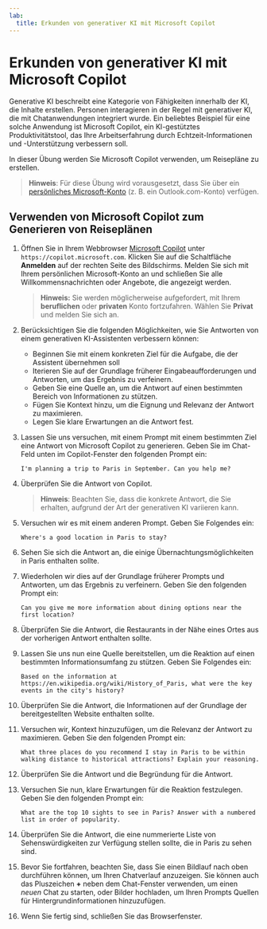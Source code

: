 ```yaml
---
lab:
  title: Erkunden von generativer KI mit Microsoft Copilot
---
```

# Erkunden von generativer KI mit Microsoft Copilot

Generative KI beschreibt eine Kategorie von Fähigkeiten innerhalb der KI, die Inhalte erstellen. Personen interagieren in der Regel mit generativer KI, die mit Chatanwendungen integriert wurde. Ein beliebtes Beispiel für eine solche Anwendung ist Microsoft Copilot, ein KI-gestütztes Produktivitätstool, das Ihre Arbeitserfahrung durch Echtzeit-Informationen und -Unterstützung verbessern soll. 

In dieser Übung werden Sie Microsoft Copilot verwenden, um Reisepläne zu erstellen.

> **Hinweis**: Für diese Übung wird vorausgesetzt, dass Sie über ein [persönliches Microsoft-Konto](https://signup.live.com) (z. B. ein Outlook.com-Konto) verfügen.

## Verwenden von Microsoft Copilot zum Generieren von Reiseplänen

1. Öffnen Sie in Ihrem Webbrowser [Microsoft Copilot](https://copilot.microsoft.com) unter `https://copilot.microsoft.com`. Klicken Sie auf die Schaltfläche **Anmelden** auf der rechten Seite des Bildschirms. Melden Sie sich mit Ihrem persönlichen Microsoft-Konto an und schließen Sie alle Willkommensnachrichten oder Angebote, die angezeigt werden.

    >**Hinweis:** Sie werden möglicherweise aufgefordert, mit Ihrem **beruflichen** oder  **privaten** Konto fortzufahren. Wählen Sie **Privat** und melden Sie sich an. 

1. Berücksichtigen Sie die folgenden Möglichkeiten, wie Sie Antworten von einem generativen KI-Assistenten verbessern können:
    - Beginnen Sie mit einem konkreten Ziel für die Aufgabe, die der Assistent übernehmen soll
    - Iterieren Sie auf der Grundlage früherer Eingabeaufforderungen und Antworten, um das Ergebnis zu verfeinern.
    - Geben Sie eine Quelle an, um die Antwort auf einen bestimmten Bereich von Informationen zu stützen.
    - Fügen Sie Kontext hinzu, um die Eignung und Relevanz der Antwort zu maximieren.
    - Legen Sie klare Erwartungen an die Antwort fest.

1. Lassen Sie uns versuchen, mit einem Prompt mit einem bestimmten Ziel eine Antwort von Microsoft Copilot zu generieren. Geben Sie im Chat-Feld unten im Copilot-Fenster den folgenden Prompt ein:

    ```prompt
    I'm planning a trip to Paris in September. Can you help me?
    ```

1. Überprüfen Sie die Antwort von Copilot. 

    >**Hinweis**: Beachten Sie, dass die konkrete Antwort, die Sie erhalten, aufgrund der Art der generativen KI variieren kann.
 
1. Versuchen wir es mit einem anderen Prompt. Geben Sie Folgendes ein:

    ```prompt
    Where's a good location in Paris to stay? 
    ```

1. Sehen Sie sich die Antwort an, die einige Übernachtungsmöglichkeiten in Paris enthalten sollte.

1. Wiederholen wir dies auf der Grundlage früherer Prompts und Antworten, um das Ergebnis zu verfeinern. Geben Sie den folgenden Prompt ein:
    
    ```prompt
    Can you give me more information about dining options near the first location?
    ``` 

1. Überprüfen Sie die Antwort, die Restaurants in der Nähe eines Ortes aus der vorherigen Antwort enthalten sollte. 

1. Lassen Sie uns nun eine Quelle bereitstellen, um die Reaktion auf einen bestimmten Informationsumfang zu stützen. Geben Sie Folgendes ein: 
    
    ```prompt
    Based on the information at https://en.wikipedia.org/wiki/History_of_Paris, what were the key events in the city's history?
    ```

1. Überprüfen Sie die Antwort, die Informationen auf der Grundlage der bereitgestellten Website enthalten sollte. 

1. Versuchen wir, Kontext hinzuzufügen, um die Relevanz der Antwort zu maximieren. Geben Sie den folgenden Prompt ein: 

    ```prompt
    What three places do you recommend I stay in Paris to be within walking distance to historical attractions? Explain your reasoning.
    ```

1. Überprüfen Sie die Antwort und die Begründung für die Antwort.  

1. Versuchen Sie nun, klare Erwartungen für die Reaktion festzulegen. Geben Sie den folgenden Prompt ein:
    
    ```prompt
    What are the top 10 sights to see in Paris? Answer with a numbered list in order of popularity.
    ```

1. Überprüfen Sie die Antwort, die eine nummerierte Liste von Sehenswürdigkeiten zur Verfügung stellen sollte, die in Paris zu sehen sind.

1. Bevor Sie fortfahren, beachten Sie, dass Sie einen Bildlauf nach oben durchführen können, um Ihren Chatverlauf anzuzeigen. Sie können auch das Pluszeichen **+** neben dem Chat-Fenster verwenden, um einen *neuen* Chat zu starten, oder Bilder hochladen, um Ihren Prompts Quellen für Hintergrundinformationen hinzuzufügen.    

1. Wenn Sie fertig sind, schließen Sie das Browserfenster. 
